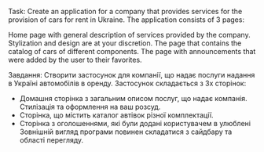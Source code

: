 Task: Create an application for a company that provides services for the provision of cars for rent in Ukraine. The application consists of 3 pages:

Home page with general description of services provided by the company. Stylization and design are at your discretion.
The page that contains the catalog of cars of different components.
The page with announcements that were added by the user to their favorites.

Завдання:
Створити застосунок для компанії, що надає послуги надання в Україні автомобілів в оренду. Застосунок складається з 3х сторінок:

  - Домашня сторінка з загальним описом послуг, що надає компанія. Стилізація та оформлення на ваш розсуд.
  - Сторінка, що містить каталог автівок різної комплектації.
  - Сторінка з оголошеннями, які були додані користувачем в улюблені Зовнішній вигляд програми повинен складатися з cайдбару та області перегляду.
